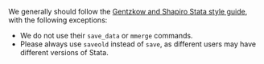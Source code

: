 We generally should follow the [Gentzkow and Shapiro Stata style guide](https://github.com/gslab-econ/ra-manual/wiki/Stata), with the following exceptions:
* We do not use their `save_data` or `mmerge` commands.
* Please always use `saveold` instead of `save`, as different users may have different versions of Stata.